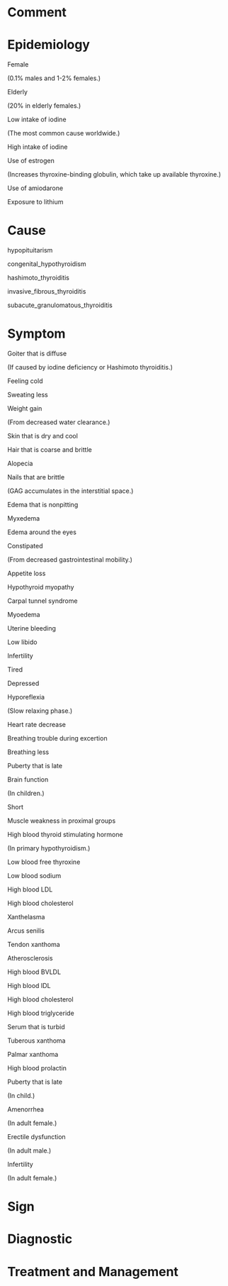 # Comment

# Epidemiology

Female

(0.1% males and 1-2% females.)

Elderly

(20% in elderly females.)

Low intake of iodine

(The most common cause worldwide.)

High intake of iodine

Use of estrogen

(Increases thyroxine-binding globulin, which take up available thyroxine.)

Use of amiodarone

Exposure to lithium

# Cause

hypopituitarism

congenital_hypothyroidism

hashimoto_thyroiditis

invasive_fibrous_thyroiditis

subacute_granulomatous_thyroiditis

# Symptom

Goiter that is diffuse

(If caused by iodine deficiency or Hashimoto thyroiditis.)

Feeling cold

Sweating less

Weight gain

(From decreased water clearance.)

Skin that is dry and cool

Hair that is coarse and brittle

Alopecia

Nails that are brittle

(GAG accumulates in the interstitial space.)

Edema that is nonpitting

Myxedema

Edema around the eyes

Constipated

(From decreased gastrointestinal mobility.)

Appetite loss

Hypothyroid myopathy

Carpal tunnel syndrome

Myoedema

Uterine bleeding

Low libido

Infertility

Tired

Depressed

Hyporeflexia

(Slow relaxing phase.)

Heart rate decrease

Breathing trouble during excertion

Breathing less

Puberty that is late

Brain function

(In children.)

Short

Muscle weakness in proximal groups

High blood thyroid stimulating hormone

(In primary hypothyroidism.)

Low blood free thyroxine

Low blood sodium

High blood LDL

High blood cholesterol

Xanthelasma

Arcus senilis

Tendon xanthoma

Atherosclerosis

High blood BVLDL

High blood IDL

High blood cholesterol

High blood triglyceride

Serum that is turbid

Tuberous xanthoma

Palmar xanthoma

High blood prolactin

Puberty that is late

(In child.)

Amenorrhea

(In adult female.)

Erectile dysfunction

(In adult male.)

Infertility

(In adult female.)

# Sign

# Diagnostic

# Treatment and Management
